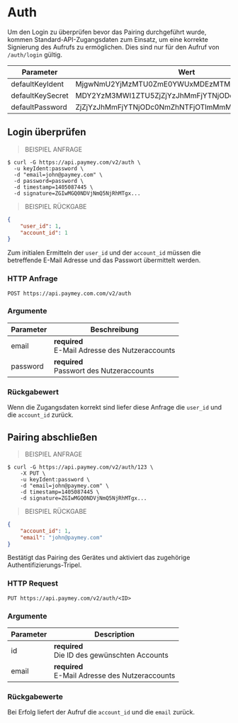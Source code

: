 # Auth

Um den Login zu überprüfen bevor das Pairing durchgeführt wurde, kommen Standard-API-Zugangsdaten zum Einsatz, um eine korrekte Signierung des Aufrufs zu ermöglichen. Dies sind nur für den Aufruf von `/auth/login` gültig.

Parameter | Wert
--------- | ------------
defaultKeyIdent | MjgwNmU2YjMzMTU0ZmE0YWUxMDEzMTM1
defaultKeySecret | MDY2YzM3MWI1ZTU5ZjZjYzJhMmFjYTNjODc0NmZhNTFjOTlm
defaultPassword | ZjZjYzJhMmFjYTNjODc0NmZhNTFjOTlmMmM0MDg3MTQ5MTUx

## Login überprüfen

> BEISPIEL ANFRAGE

```shell
$ curl -G https://api.paymey.com/v2/auth \  
  -u keyIdent:password \  
  -d "email=john@paymey.com" \  
  -d password=password \  
  -d timestamp=1405087445 \  
  -d signature=ZGIwMGQ0NDVjNmQ5NjRhMTgx...
```

> BEISPIEL RÜCKGABE

```json
{
    "user_id": 1,
    "account_id": 1    
}
```

Zum initialen Ermitteln der `user_id` und der `account_id` müssen die betreffende E-Mail Adresse und das Passwort übermittelt werden.

### HTTP Anfrage

`POST https://api.paymey.com.com/v2/auth`

### Argumente

Parameter | Beschreibung
--------- | ------------
email | **required** <br> E-Mail Adresse des Nutzeraccounts
password | **required** <br> Passwort des Nutzeraccounts

### Rückgabewert

Wenn die Zugangsdaten korrekt sind liefer diese Anfrage die `user_id` und die `account_id` zurück.


## Pairing abschließen

> BEISPIEL ANFRAGE

```shell
$ curl -G https://api.paymey.com/v2/auth/123 \  
    -X PUT \
    -u keyIdent:password \  
    -d "email=john@paymey.com" \  
    -d timestamp=1405087445 \  
    -d signature=ZGIwMGQ0NDVjNmQ5NjRhMTgx...
```

> BEISPIEL RÜCKGABE

```json
{    
    "account_id": 1,    
    "email": "john@paymey.com"
}
```

Bestätigt das Pairing des Gerätes und aktiviert das zugehörige Authentifizierungs-Tripel.

### HTTP Request

`PUT https://api.paymey.com/v2/auth/<ID>`

### Argumente

Parameter | Description
--------- | -----------
id | **required** <br> Die ID des gewünschten Accounts  
email | **required** <br> E-Mail Adresse des Nutzeraccounts

### Rückgabewerte

Bei Erfolg liefert der Aufruf die `account_id` und die `email` zurück.
